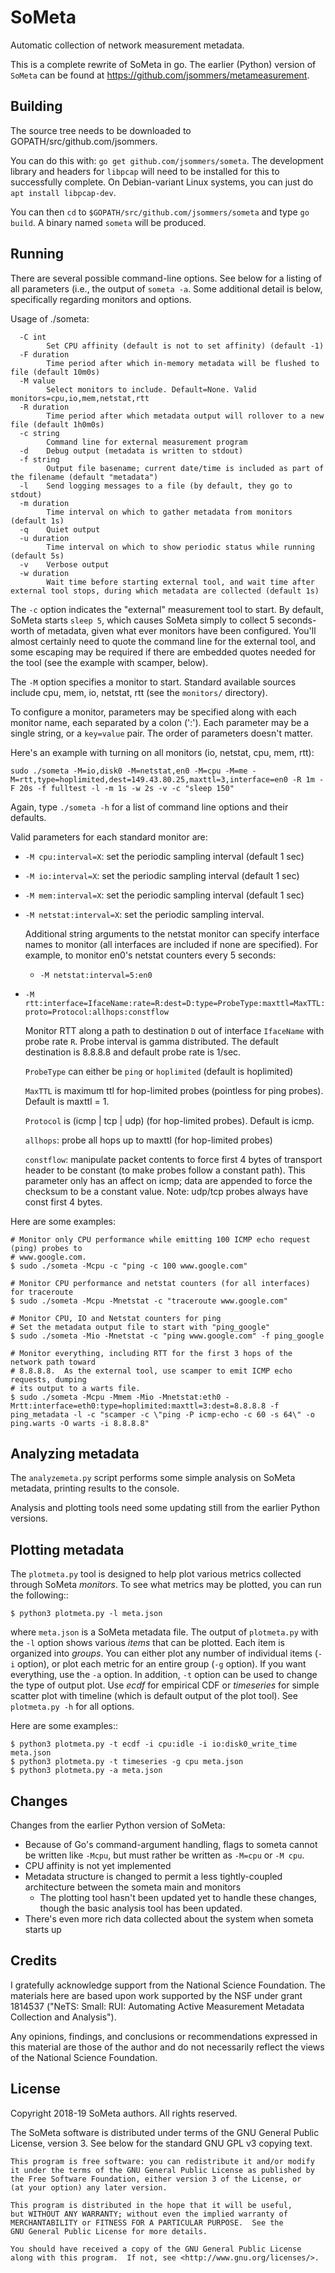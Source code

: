 SoMeta
======

Automatic collection of network measurement metadata.

This is a complete rewrite of SoMeta in go.  The earlier (Python) version of `SoMeta` can be found at https://github.com/jsommers/metameasurement.


Building
--------

The source tree needs to be downloaded to GOPATH/src/github.com/jsommers.

You can do this with: `go get github.com/jsommers/someta`.  The development library and headers for `libpcap` will need to be installed for this to successfully complete.  On Debian-variant Linux systems, you can just do `apt install libpcap-dev`.

You can then `cd` to `$GOPATH/src/github.com/jsommers/someta` and type `go build`.  A binary named `someta` will be produced.


Running
-------

There are several possible command-line options.  See below for a listing of all parameters (i.e., the output of `someta -a`.  Some additional detail is below, specifically regarding monitors and options.


Usage of ./someta:

      -C int
        	Set CPU affinity (default is not to set affinity) (default -1)
      -F duration
         	Time period after which in-memory metadata will be flushed to file (default 10m0s)
      -M value
        	Select monitors to include. Default=None. Valid monitors=cpu,io,mem,netstat,rtt
      -R duration
        	Time period after which metadata output will rollover to a new file (default 1h0m0s)
      -c string
        	Command line for external measurement program
      -d	Debug output (metadata is written to stdout)
      -f string
        	Output file basename; current date/time is included as part of the filename (default "metadata")
      -l	Send logging messages to a file (by default, they go to stdout)
      -m duration
        	Time interval on which to gather metadata from monitors (default 1s)
      -q	Quiet output
      -u duration
        	Time interval on which to show periodic status while running (default 5s)
      -v	Verbose output
      -w duration
        	Wait time before starting external tool, and wait time after external tool stops, during which metadata are collected (default 1s)


The ``-c`` option indicates the "external" measurement tool to start.  By default, 
SoMeta starts ``sleep 5``, which causes SoMeta simply to collect 5 seconds-worth of
metadata, given what ever monitors have been configured.  You'll almost certainly
need to quote the command line for the external tool, and some escaping may be required
if there are embedded quotes needed for the tool (see the example with scamper, below).

The ``-M`` option specifies a monitor to start.  Standard available sources include cpu, mem, io, netstat, rtt (see the ``monitors/`` directory).

To configure a monitor, parameters may be specified along with each monitor name, each separated by a colon (':').  Each parameter may be a single string, or a ``key=value`` pair.  The order of parameters doesn't matter.

Here's an example with turning on all monitors (io, netstat, cpu, mem, rtt):

    sudo ./someta -M=io,disk0 -M=netstat,en0 -M=cpu -M=me -M=rtt,type=hoplimited,dest=149.43.80.25,maxttl=3,interface=en0 -R 1m -F 20s -f fulltest -l -m 1s -w 2s -v -c "sleep 150"

Again, type `./someta -h` for a list of command line options and their defaults.

Valid parameters for each standard monitor are:

   * ``-M cpu:interval=X``: set the periodic sampling interval (default 1 sec)
   * ``-M io:interval=X``: set the periodic sampling interval (default 1 sec)
   * ``-M mem:interval=X``: set the periodic sampling interval (default 1 sec)
   * ``-M netstat:interval=X``: set the periodic sampling interval.

     Additional string arguments to the netstat monitor
     can specify interface names to monitor (all
     interfaces are included if none are specified).
     For example, to monitor en0's netstat counters
     every 5 seconds:
     
     * ``-M netstat:interval=5:en0``

   * ``-M rtt:interface=IfaceName:rate=R:dest=D:type=ProbeType:maxttl=MaxTTL:proto=Protocol:allhops:constflow``
     
     Monitor RTT along a path to destination ``D`` out of interface ``IfaceName``
     with probe rate ``R``.  Probe interval is gamma distributed.  The default
     destination is 8.8.8.8 and default probe rate is 1/sec.

     ``ProbeType`` can either be ``ping`` or ``hoplimited`` (default is hoplimited)

     ``MaxTTL`` is maximum ttl for hop-limited probes (pointless for ping probes).  
     Default is maxttl = 1.

     ``Protocol`` is (icmp | tcp | udp) (for hop-limited probes).  Default is icmp.

     ``allhops``: probe all hops up to maxttl (for hop-limited probes)

     ``constflow``: manipulate packet contents to force first 4 bytes of transport header to be constant (to make probes follow a constant path).  This parameter only has an affect on icmp; data are appended to force the checksum to be a constant value.  Note: udp/tcp probes always have const first 4 bytes.


Here are some examples:

    # Monitor only CPU performance while emitting 100 ICMP echo request (ping) probes to
    # www.google.com.
    $ sudo ./someta -Mcpu -c "ping -c 100 www.google.com" 

    # Monitor CPU performance and netstat counters (for all interfaces) for traceroute
    $ sudo ./someta -Mcpu -Mnetstat -c "traceroute www.google.com" 

    # Monitor CPU, IO and Netstat counters for ping
    # Set the metadata output file to start with "ping_google"
    $ sudo ./someta -Mio -Mnetstat -c "ping www.google.com" -f ping_google

    # Monitor everything, including RTT for the first 3 hops of the network path toward
    # 8.8.8.8.  As the external tool, use scamper to emit ICMP echo requests, dumping
    # its output to a warts file.
    $ sudo ./someta -Mcpu -Mmem -Mio -Mnetstat:eth0 -Mrtt:interface=eth0:type=hoplimited:maxttl=3:dest=8.8.8.8 -f ping_metadata -l -c "scamper -c \"ping -P icmp-echo -c 60 -s 64\" -o ping.warts -O warts -i 8.8.8.8"


Analyzing metadata
------------------

The ``analyzemeta.py`` script performs some simple analysis on SoMeta metadata, printing results to the console.  

Analysis and plotting tools need some updating still from the earlier Python versions.

Plotting metadata
-----------------

The ``plotmeta.py`` tool is designed to help plot various metrics collected through SoMeta *monitors*.  To see what metrics may be plotted, you can run the following::

    $ python3 plotmeta.py -l meta.json

where ``meta.json`` is a SoMeta metadata file.  The output of ``plotmeta.py`` with the ``-l`` option shows various *items* that can be plotted.  Each item is organized into *groups*.  You can either plot any number of individual items (``-i`` option), or plot each metric for an entire group (``-g`` option).  If you want everything, use the ``-a`` option.  In addition, ``-t`` option can be used to change the type of output plot. Use *ecdf* for empirical CDF or *timeseries* for simple scatter plot with timeline (which is default output of the plot tool). See ``plotmeta.py -h`` for all options.

Here are some examples::

    $ python3 plotmeta.py -t ecdf -i cpu:idle -i io:disk0_write_time meta.json
    $ python3 plotmeta.py -t timeseries -g cpu meta.json
    $ python3 plotmeta.py -a meta.json



Changes
-------

Changes from the earlier Python version of SoMeta:

 * Because of Go's command-argument handling, flags to someta cannot be written like `-Mcpu`, but must rather be written as `-M=cpu` or `-M cpu`.
 * CPU affinity is not yet implemented
 * Metadata structure is changed to permit a less tightly-coupled architecture between the someta main and monitors
   * The plotting tool hasn't been updated yet to handle these changes, though
     the basic analysis tool has been updated.
 * There's even more rich data collected about the system when someta starts up


Credits
-------

I gratefully acknowledge support from the National Science Foundation.  The materials here are based upon work supported by the NSF under grant 1814537 ("NeTS: Small: RUI: Automating Active Measurement Metadata Collection and Analysis").

Any opinions, findings, and conclusions or recommendations expressed in this material are those of the author and do not necessarily reflect the views of the National Science Foundation.


License
-------

Copyright 2018-19  SoMeta authors.  All rights reserved.

The SoMeta software is distributed under terms of the GNU General Public License, version 3.  See below for the standard GNU GPL v3 copying text.

    This program is free software: you can redistribute it and/or modify
    it under the terms of the GNU General Public License as published by
    the Free Software Foundation, either version 3 of the License, or
    (at your option) any later version.

    This program is distributed in the hope that it will be useful,
    but WITHOUT ANY WARRANTY; without even the implied warranty of
    MERCHANTABILITY or FITNESS FOR A PARTICULAR PURPOSE.  See the
    GNU General Public License for more details.

    You should have received a copy of the GNU General Public License
    along with this program.  If not, see <http://www.gnu.org/licenses/>.

